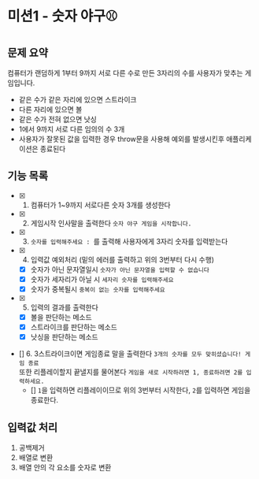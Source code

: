 # 미션1 - 숫자 야구⚾

## 문제 요약

컴퓨터가 랜덤하게 1부터 9까지 서로 다른 수로 만든 3자리의 수를 사용자가 맞추는 게임입니다.

- 같은 수가 같은 자리에 있으면 스트라이크
- 다른 자리에 있으면 볼
- 같은 수가 전혀 없으면 낫싱
- 1에서 9까지 서로 다른 임의의 수 3개
- 사용자가 잘못된 값을 입력한 경우 throw문을 사용해 예외를 발생시킨후 애플리케이션은 종료된다

## 기능 목록

- [x] 1. 컴퓨터가 1~9까지 서로다른 숫자 3개를 생성한다
- [x] 2. 게임시작 인사말을 출력한다 `숫자 야구 게임을 시작합니다.`
- [x] 3. `숫자를 입력해주세요 : `를 출력해 사용자에게 3자리 숫자를 입력받는다
- [x] 4. 입력값 예외처리 (밑의 에러를 출력하고 위의 3번부터 다시 수행)
  - [x] 숫자가 아닌 문자열일시 `숫자가 아닌 문자열을 입력할 수 없습니다`
  - [x] 숫자가 세자리가 아닐 시 `세자리 숫자를 입력해주세요`
  - [x] 숫자가 중복될시 `중복이 없는 숫자를 입력해주세요`
- [x] 5. 입력의 결과를 출력한다

  - [x] 볼을 판단하는 메소드
  - [x] 스트라이크를 판단하는 메소드
  - [x] 낫싱을 판단하는 메소드

- [] 6. 3스트라이크이면 게임종료 말을 출력한다 `3개의 숫자를 모두 맞히셨습니다! 게임 종료`
  </br>또한 리플레이할지 끝낼지를 물어본다 `게임을 새로 시작하려면 1, 종료하려면 2를 입력하세요.`
  - [] `1`을 입력하면 리플레이이므로 위의 3번부터 시작한다, `2`를 입력하면 게임을 종료한다.

## 입력값 처리

1. 공백제거
2. 배열로 변환
3. 배열 안의 각 요소를 숫자로 변환
